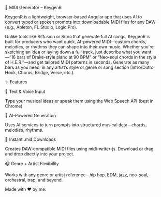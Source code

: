 🎹 MIDI Generator – KeygenR

KeygenR is a lightweight, browser-based Angular app that uses AI to convert typed or spoken prompts into downloadable MIDI files for any DAW (e.g., Ableton, FL Studio, Logic Pro).

Unlike tools like Riffusion or Suno that generate full AI songs, KeygenR is built for producers who want quick, AI-powered MIDI—custom chords, melodies, or rhythms they can shape into their own music. Whether you're sketching an idea or laying down a full track, just describe what you want—“16 bars of Drake-style piano at 90 BPM” or “Neo-soul chords in the style of H.E.R.”—and get tailored MIDI patterns in seconds. Generate as many bars as you need, in any artist’s style or genre or song section (Intro/Outro, Hook, Chorus, Bridge, Verse, etc.).

✨ Features

🎤 Text & Voice Input

Type your musical ideas or speak them using the Web Speech API (best in Chrome).

🤖 AI-Powered Generation

Uses AI services to turn prompts into structured musical data—chords, melodies, rhythms.

🎼 Instant .mid Downloads

Creates DAW-compatible MIDI files using midi-writer-js. Download or drag and drop directly into your project.

🎧 Genre + Artist Flexibility

Works with any genre or artist reference—hip hop, EDM, jazz, neo-soul, orchestral, trap, and beyond.

Made with ❤️ by me.
